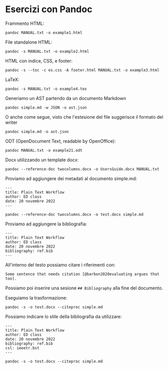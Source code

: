 # Esercizi con Pandoc


Frammento HTML:

``
pandoc MANUAL.txt -o example1.html
``

File standalone HTML:

``
pandoc -s MANUAL.txt -o example2.html
``

HTML con indice, CSS, e footer:

``
pandoc -s --toc -c es.css -A footer.html MANUAL.txt -o example3.html
``

LaTeX:

``
pandoc -s MANUAL.txt -o example4.tex
``

Generiamo un AST partendo da un documento Markdown

``
pandoc simple.md -w JSON -o ast.json
``

O anche come segue, visto che l'estesione del file suggerisce il formato del writer  

``
pandoc simple.md -o ast.json
``

ODT (OpenDocument Text, readable by OpenOffice):

``
pandoc MANUAL.txt -o example21.odt
``

Docx utilizzando un template docx:

``
pandoc --reference-doc twocolumns.docx -o UsersGuide.docx MANUAL.txt
``

Proviamo ad aggiungere dei metadati al documento simple.md:

```
---  
title: Plain Text Workflow  
author: ED class 
date: 20 novembre 2022  
---  

```

``
pandoc --reference-doc twocolumns.docx -o test.docx simple.md
``

Proviamo ad aggiungere la bibliografia:

```
---  
title: Plain Text Workflow  
author: ED class 
date: 20 novembre 2022  
bibliography: ref.bib
---  

```

All'interno del testo possiamo citare i riferimenti con:


``
Some sentence that needs citation [@barbon2020evaluating argues that too].
``

Possiamo poi inserire una sesione `## Bibliography` alla fine del documento.


Eseguiamo la trasformazione: 

``
pandoc -s -o test.docx --citeproc simple.md
``

Possiamo indicare lo stile della bibliografia da utilizzare: 



```
---  
title: Plain Text Workflow  
author: ED class 
date: 20 novembre 2022  
bibliography: ref.bib
csl: ieeetr.bst
---  

```

``
pandoc -s -o test.docx --citeproc simple.md
``